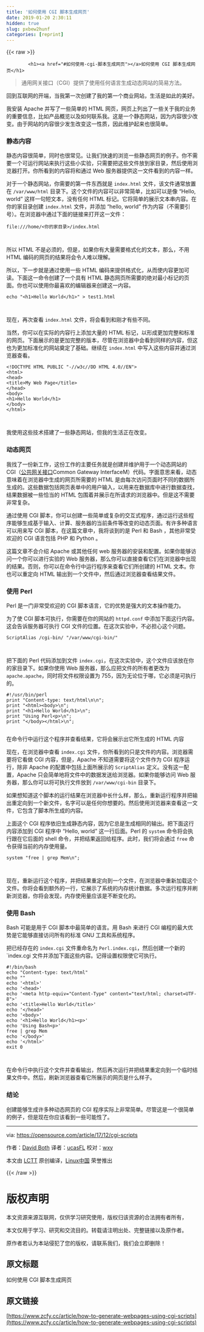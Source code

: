 ```yaml
---
title: '如何使用 CGI 脚本生成网页' 
date: 2019-01-20 2:30:11
hidden: true
slug: pxbew2hunf
categories: [reprint]
---
```


{{< raw >}}

            <h1><a href="#如何使用-cgi-脚本生成网页"></a>如何使用 CGI 脚本生成网页</h1>
<blockquote>
<p>通用网关接口（CGI）提供了使用任何语言生成动态网站的简易方法。</p>
</blockquote>
<p>回到互联网的开端，当我第一次创建了我的第一个商业网站，生活是如此的美好。</p>
<p>我安装 Apache 并写了一些简单的 HTML 网页，网页上列出了一些关于我的业务的重要信息，比如产品概览以及如何联系我。这是一个静态网站，因为内容很少改变。由于网站的内容很少发生改变这一性质，因此维护起来也很简单。</p>
<h3><a href="#静态内容"></a>静态内容</h3>
<p>静态内容很简单，同时也很常见。让我们快速的浏览一些静态网页的例子。你不需要一个可运行网站来执行这些小实验，只需要把这些文件放到家目录，然后使用浏览器打开。你所看到的内容将和通过 Web 服务器提供这一文件看到的内容一样。</p>
<p>对于一个静态网站，你需要的第一件东西就是 <code>index.html</code> 文件，该文件通常放置在 <code>/var/www/html</code> 目录下。这个文件的内容可以非常简单，比如可以是像 “Hello, world” 这样一句短文本，没有任何 HTML 标记。它将简单的展示文本串内容。在你的家目录创建 <code>index.html</code> 文件，并添加 “hello, world” 作为内容（不需要引号）。在浏览器中通过下面的链接来打开这一文件：</p>
<pre><code class="hljs cs">file:<span class="hljs-comment"><span class="hljs-doctag">///</span>home/<span class="hljs-doctag">&lt;你的家目录&gt;</span>/index.html</span>

</code></pre><p>所以 HTML 不是必须的，但是，如果你有大量需要格式化的文本，那么，不用 HTML 编码的网页的结果将会令人难以理解。</p>
<p>所以，下一步就是通过使用一些 HTML 编码来提供格式化，从而使内容更加可读。下面这一命令创建了一个具有 HTML 静态网页所需要的绝对最小标记的页面。你也可以使用你最喜欢的编辑器来创建这一内容。</p>
<pre><code class="hljs stylus">echo <span class="hljs-string">"&lt;h1&gt;Hello World&lt;/h1&gt;"</span> &gt; test1<span class="hljs-selector-class">.html</span>

</code></pre><p>现在，再次查看 <code>index.html</code> 文件，将会看到和刚才有些不同。</p>
<p>当然，你可以在实际的内容行上添加大量的 HTML 标记，以形成更加完整和标准的网页。下面展示的是更加完整的版本，尽管在浏览器中会看到同样的内容，但这也为更加标准化的网站奠定了基础。继续在 <code>index.html</code> 中写入这些内容并通过浏览器查看。</p>
<pre><code class="hljs xml"><span class="hljs-meta">&lt;!DOCTYPE HTML PUBLIC "-//w3c//DD HTML 4.0//EN"&gt;</span>
<span class="hljs-tag">&lt;<span class="hljs-name">html</span>&gt;</span>
<span class="hljs-tag">&lt;<span class="hljs-name">head</span>&gt;</span>
<span class="hljs-tag">&lt;<span class="hljs-name">title</span>&gt;</span>My Web Page<span class="hljs-tag">&lt;/<span class="hljs-name">title</span>&gt;</span>
<span class="hljs-tag">&lt;/<span class="hljs-name">head</span>&gt;</span>
<span class="hljs-tag">&lt;<span class="hljs-name">body</span>&gt;</span>
<span class="hljs-tag">&lt;<span class="hljs-name">h1</span>&gt;</span>Hello World<span class="hljs-tag">&lt;/<span class="hljs-name">h1</span>&gt;</span>
<span class="hljs-tag">&lt;/<span class="hljs-name">body</span>&gt;</span>
<span class="hljs-tag">&lt;/<span class="hljs-name">html</span>&gt;</span>

</code></pre><p>我使用这些技术搭建了一些静态网站，但我的生活正在改变。</p>
<h3><a href="#动态网页"></a>动态网页</h3>
<p>我找了一份新工作，这份工作的主要任务就是创建并维护用于一个动态网站的 CGI（<a href="https://en.wikipedia.org/wiki/Common_Gateway_Interface">公共网关接口</a>Common Gateway InterfaceM）代码。字面意思来看，动态意味着在浏览器中生成的网页所需要的 HTML 是由每次访问页面时不同的数据所生成的。这些数据包括网页表单中的用户输入，以用来在数据库中进行数据查找，结果数据被一些恰当的 HTML 包围着并展示在所请求的浏览器中。但是这不需要非常复杂。</p>
<p>通过使用 CGI 脚本，你可以创建一些简单或复杂的交互式程序，通过运行这些程序能够生成基于输入、计算、服务器的当前条件等改变的动态页面。有许多种语言可以用来写 CGI 脚本，在这篇文章中，我将谈到的是 Perl 和 Bash ，其他非常受欢迎的 CGI 语言包括 PHP 和 Python 。</p>
<p>这篇文章不会介绍 Apache 或其他任何 web 服务器的安装和配置。如果你能够访问一个你可以进行实验的 Web 服务器，那么你可以直接查看它们在浏览器中出现的结果。否则，你可以在命令行中运行程序来查看它们所创建的 HTML 文本。你也可以重定向 HTML 输出到一个文件中，然后通过浏览器查看结果文件。</p>
<h3><a href="#使用-perl"></a>使用 Perl</h3>
<p>Perl 是一门非常受欢迎的 CGI 脚本语言，它的优势是强大的文本操作能力。</p>
<p>为了使 CGI 脚本可执行，你需要在你的网站的 <code>httpd.conf</code> 中添加下面这行内容。这会告诉服务器可执行 CGI 文件的位置。在这次实验中，不必担心这个问题。</p>
<pre><code class="hljs armasm"><span class="hljs-symbol">ScriptAlias</span> /cgi-<span class="hljs-keyword">bin/ </span><span class="hljs-string">"/var/www/cgi-bin/"</span>

</code></pre><p>把下面的 Perl 代码添加到文件 <code>index.cgi</code>，在这次实验中，这个文件应该放在你的家目录下。如果你使用 Web 服务器，那么应把文件的所有者更改为 <code>apache.apache</code>，同时将文件权限设置为 755，因为无论位于哪，它必须是可执行的。</p>
<pre><code class="hljs routeros"><span class="hljs-comment">#!/usr/bin/perl</span>
<span class="hljs-builtin-name">print</span> <span class="hljs-string">"Content-type: text/html\n\n"</span>;
<span class="hljs-builtin-name">print</span> <span class="hljs-string">"&lt;html&gt;&lt;body&gt;\n"</span>;
<span class="hljs-builtin-name">print</span> <span class="hljs-string">"&lt;h1&gt;Hello World&lt;/h1&gt;\n"</span>;
<span class="hljs-builtin-name">print</span> <span class="hljs-string">"Using Perl&lt;p&gt;\n"</span>;
<span class="hljs-builtin-name">print</span> <span class="hljs-string">"&lt;/body&gt;&lt;/html&gt;\n"</span>;

</code></pre><p>在命令行中运行这个程序并查看结果，它将会展示出它所生成的 HTML 内容</p>
<p>现在，在浏览器中查看 <code>index.cgi</code> 文件，你所看到的只是文件的内容。浏览器需要将它看做 CGI 内容，但是，Apache 不知道需要将这个文件作为 CGI 程序运行，除非 Apache 的配置中包括上面所展示的 <code>ScriptAlias</code> 定义。没有这一配置，Apache 只会简单地将文件中的数据发送给浏览器。如果你能够访问 Web 服务器，那么你可以将可执行文件放到 <code>/var/www/cgi-bin</code> 目录下。</p>
<p>如果想知道这个脚本的运行结果在浏览器中长什么样，那么，重新运行程序并把输出重定向到一个新文件，名字可以是任何你想要的。然后使用浏览器来查看这一文件，它包含了脚本所生成的内容。</p>
<p>上面这个 CGI 程序依旧生成静态内容，因为它总是生成相同的输出。把下面这行内容添加到 CGI 程序中 “Hello, world” 这一行后面。Perl 的 <code>system</code> 命令将会执行跟在它后面的 shell 命令，并把结果返回给程序。此时，我们将会通过 <code>free</code> 命令获得当前的内存使用量。</p>
<pre><code class="hljs abnf">system <span class="hljs-string">"free | grep Mem\n"</span><span class="hljs-comment">;</span>

</code></pre><p>现在，重新运行这个程序，并把结果重定向到一个文件，在浏览器中重新加载这个文件。你将会看到额外的一行，它展示了系统的内存统计数据。多次运行程序并刷新浏览器，你将会发现，内存使用量应该是不断变化的。</p>
<h3><a href="#使用-bash"></a>使用 Bash</h3>
<p>Bash 可能是用于 CGI 脚本中最简单的语言。用 Bash 来进行 CGI 编程的最大优势是它能够直接访问所有的标准 GNU 工具和系统程序。</p>
<p>把已经存在的 <code>index.cgi</code> 文件重命名为 <code>Perl.index.cgi</code>，然后创建一个新的 `index.cgi 文件并添加下面这些内容。记得设置权限使它可执行。</p>
<pre><code class="hljs bash"><span class="hljs-meta">#!/bin/bash</span>
<span class="hljs-built_in">echo</span> <span class="hljs-string">"Content-type: text/html"</span>
<span class="hljs-built_in">echo</span> <span class="hljs-string">""</span>
<span class="hljs-built_in">echo</span> <span class="hljs-string">'&lt;html&gt;'</span>
<span class="hljs-built_in">echo</span> <span class="hljs-string">'&lt;head&gt;'</span>
<span class="hljs-built_in">echo</span> <span class="hljs-string">'&lt;meta http-equiv="Content-Type" content="text/html; charset=UTF-8"&gt;'</span>
<span class="hljs-built_in">echo</span> <span class="hljs-string">'&lt;title&gt;Hello World&lt;/title&gt;'</span>
<span class="hljs-built_in">echo</span> <span class="hljs-string">'&lt;/head&gt;'</span>
<span class="hljs-built_in">echo</span> <span class="hljs-string">'&lt;body&gt;'</span>
<span class="hljs-built_in">echo</span> <span class="hljs-string">'&lt;h1&gt;Hello World&lt;/h1&gt;&lt;p&gt;'</span>
<span class="hljs-built_in">echo</span> <span class="hljs-string">'Using Bash&lt;p&gt;'</span>
free | grep Mem
<span class="hljs-built_in">echo</span> <span class="hljs-string">'&lt;/body&gt;'</span>
<span class="hljs-built_in">echo</span> <span class="hljs-string">'&lt;/html&gt;'</span>
<span class="hljs-built_in">exit</span> 0

</code></pre><p>在命令行中执行这个文件并查看输出，然后再次运行并把结果重定向到一个临时结果文件中。然后，刷新浏览器查看它所展示的网页是什么样子。</p>
<h3><a href="#结论"></a>结论</h3>
<p>创建能够生成许多种动态网页的 CGI 程序实际上非常简单。尽管这是一个很简单的例子，但是现在你应该看到一些可能性了。</p>
<hr>
<p>via: <a href="https://opensource.com/article/17/12/cgi-scripts">https://opensource.com/article/17/12/cgi-scripts</a></p>
<p>作者：<a href="https://opensource.com/users/dboth">David Both</a> 译者：<a href="https://github.com/ucasFL">ucasFL</a> 校对：<a href="https://github.com/wxy">wxy</a></p>
<p>本文由 <a href="https://github.com/LCTT/TranslateProject">LCTT</a> 原创编译，<a href="https://linux.cn/">Linux中国</a> 荣誉推出</p>

          
{{< /raw >}}

# 版权声明
本文资源来源互联网，仅供学习研究使用，版权归该资源的合法拥有者所有，

本文仅用于学习、研究和交流目的。转载请注明出处、完整链接以及原作者。

原作者若认为本站侵犯了您的版权，请联系我们，我们会立即删除！

## 原文标题
如何使用 CGI 脚本生成网页

## 原文链接
[https://www.zcfy.cc/article/how-to-generate-webpages-using-cgi-scripts](https://www.zcfy.cc/article/how-to-generate-webpages-using-cgi-scripts)

